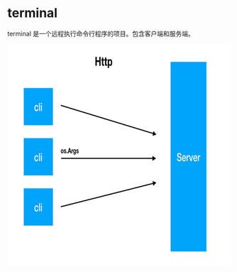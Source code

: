 # terminal

terminal 是一个远程执行命令行程序的项目。包含客户端和服务端。

<img src="./static/img/terminal.jpg" width=800 height=500>

